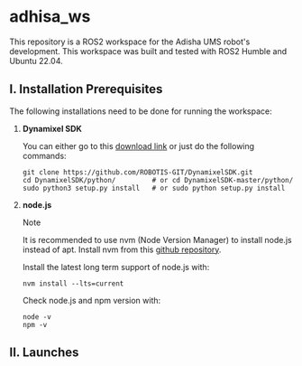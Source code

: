 # adhisa_ws
This repository is a ROS2 workspace for the Adisha UMS robot's development. This workspace was built and tested with ROS2 Humble and Ubuntu 22.04.


## I. Installation Prerequisites
The following installations need to be done for running the workspace:

1. **Dynamixel SDK**
    
    You can either go to this [download link](https://emanual.robotis.com/docs/en/software/dynamixel/dynamixel_sdk/download/) or just do the following commands:
    ```
    git clone https://github.com/ROBOTIS-GIT/DynamixelSDK.git
    cd DynamixelSDK/python/         # or cd DynamixelSDK-master/python/
    sudo python3 setup.py install   # or sudo python setup.py install 
    ```

2. **node.js**

    > [!NOTE]
    > It is recommended to use nvm (Node Version Manager) to install node.js instead of apt.
    > Install nvm from this [github repository](https://github.com/nvm-sh/nvm).
    
    Install the latest long term support of node.js with:
    ```
    nvm install --lts=current
    ```
    Check node.js and npm version with:
    ```
    node -v
    npm -v
    ```

## II. Launches